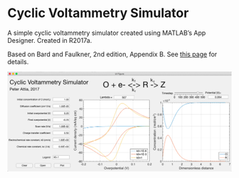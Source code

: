 # Cyclic Voltammetry Simulator
A simple cyclic voltammetry simulator created using MATLAB’s App Designer. Created in R2017a.

Based on Bard and Faulkner, 2nd edition, Appendix B. See [this page](https://petermattia.com/cyclic_voltammetry_simulation/index.html) for details.

![alt text](https://raw.githubusercontent.com/petermattia/Cyclic-Voltammetry-Simulator/master/screenshot.png)
